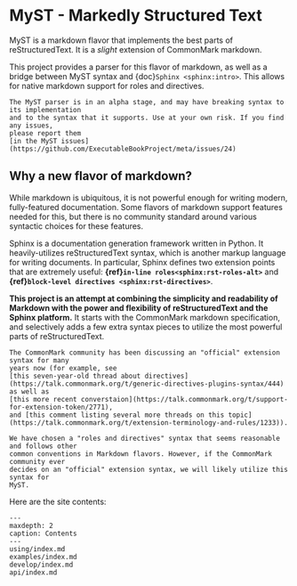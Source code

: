MyST - Markedly Structured Text
===============================

MyST is a markdown flavor that implements the best parts of reStructuredText.
It is a *slight* extension of CommonMark markdown.

This project provides a parser for this flavor of markdown, as well as a bridge between
MyST syntax and {doc}`Sphinx <sphinx:intro>`. This allows for native markdown support for roles and
directives.

```{warning}
The MyST parser is in an alpha stage, and may have breaking syntax to its implementation
and to the syntax that it supports. Use at your own risk. If you find any issues,
please report them
[in the MyST issues](https://github.com/ExecutableBookProject/meta/issues/24)
```

## Why a new flavor of markdown?

While markdown is ubiquitous, it is not powerful enough for writing modern,
fully-featured documentation. Some flavors of markdown support features needed for this,
but there is no community standard around various syntactic choices for these features.

Sphinx is a documentation generation framework written in Python. It heavily-utilizes
reStructuredText syntax, which is another markup language for writing documents. In
particular, Sphinx defines two extension points that are extremely useful:
**{ref}`in-line roles<sphinx:rst-roles-alt>`** and **{ref}`block-level directives <sphinx:rst-directives>`**.

**This project is an attempt at combining the simplicity and readability of Markdown
with the power and flexibility of reStructuredText and the Sphinx platform.** It
starts with the CommonMark markdown specification, and selectively adds a few extra
syntax pieces to utilize the most powerful parts of reStructuredText.

```{note}
The CommonMark community has been discussing an "official" extension syntax for many
years now (for example, see
[this seven-year-old thread about directives](https://talk.commonmark.org/t/generic-directives-plugins-syntax/444) as well as
[this more recent converstaion](https://talk.commonmark.org/t/support-for-extension-token/2771),
and [this comment listing several more threads on this topic](https://talk.commonmark.org/t/extension-terminology-and-rules/1233)).

We have chosen a "roles and directives" syntax that seems reasonable and follows other
common conventions in Markdown flavors. However, if the CommonMark community ever
decides on an "official" extension syntax, we will likely utilize this syntax for
MyST.
```

Here are the site contents:

```{toctree}
---
maxdepth: 2
caption: Contents
---
using/index.md
examples/index.md
develop/index.md
api/index.md
```
